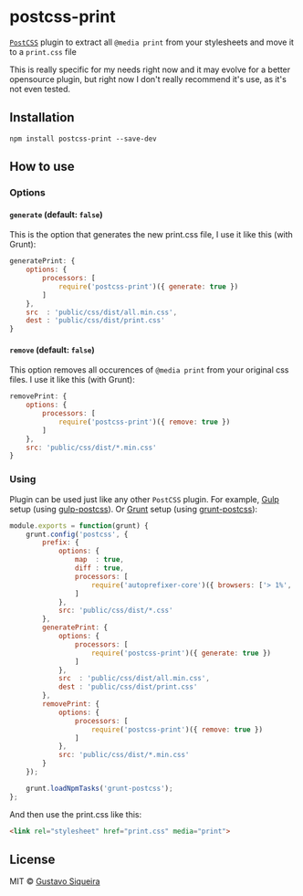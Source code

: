 # postcss-print

[`PostCSS`](https://github.com/postcss/postcss) plugin to extract all `@media print` from your stylesheets and move it to a `print.css` file

This is really specific for my needs right now and it may evolve for a better opensource plugin, but right now I don't really recommend it's use, as it's not even tested.

## Installation

```shell
npm install postcss-print --save-dev
```


## How to use

### Options

#### `generate` (default: `false`)

This is the option that generates the new print.css file, I use it like this (with Grunt):

```js
generatePrint: {
    options: {
        processors: [
            require('postcss-print')({ generate: true })
        ]
    },
    src  : 'public/css/dist/all.min.css',
    dest : 'public/css/dist/print.css'
}
```

#### `remove` (default: `false`)

This option removes all occurences of `@media print` from your original css files. I use it like this (with Grunt):

```js
removePrint: {
    options: {
        processors: [
            require('postcss-print')({ remove: true })
        ]
    },
    src: 'public/css/dist/*.min.css'
}
```

### Using

Plugin can be used just like any other `PostCSS` plugin. For example, [Gulp](https://github.com/gulpjs/gulp) setup (using [gulp-postcss](https://github.com/w0rm/gulp-postcss)).
Or [Grunt](https://github.com/gruntjs/grunt) setup (using [grunt-postcss](https://github.com/nDmitry/grunt-postcss)):

```js
module.exports = function(grunt) {
    grunt.config('postcss', {
        prefix: {
            options: {
                map  : true,
                diff : true,
                processors: [
                    require('autoprefixer-core')({ browsers: ['> 1%', 'last 1 version', 'ie 8', 'ie 9'] })
                ]
            },
            src: 'public/css/dist/*.css'
        },
        generatePrint: {
            options: {
                processors: [
                    require('postcss-print')({ generate: true })
                ]
            },
            src  : 'public/css/dist/all.min.css',
            dest : 'public/css/dist/print.css'
        },
        removePrint: {
            options: {
                processors: [
                    require('postcss-print')({ remove: true })
                ]
            },
            src: 'public/css/dist/*.min.css'
        }
    });

    grunt.loadNpmTasks('grunt-postcss');
};
```

And then use the print.css like this:

```html
<link rel="stylesheet" href="print.css" media="print">
```

## License
MIT © [Gustavo Siqueira](http://twitter.com/Dr_Gustavo)
